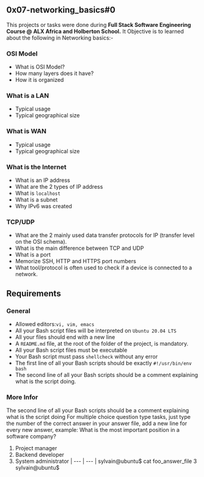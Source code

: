 ## 0x07-networking_basics#0
This projects or tasks were done during **Full Stack Software Engineering Course @ ALX Africa and Holberton School.**
It Objective is to learned about the following in Networking basics:-

### OSI Model
- What is OSI Model?
- How many layers does it have?
- How it is organized

### What is a LAN
- Typical usage
- Typical geographical size

### What is WAN
- Typical usage
- Typical geographical size

### What is the Internet
- What is an IP address
- What are the 2 types of IP address
- What is `localhost`
- What is a subnet
- Why IPv6 was created

### TCP/UDP
- What are the 2 mainly used data transfer protocols for IP (transfer level on the OSI schema).
- What is the main difference between TCP and UDP
- What is a port
- Memorize SSH, HTTP and HTTPS port numbers
- What tool/protocol is often used to check if a device is connected to a network.

## Requirements
### General
- Allowed editors:`vi, vim, emacs`
- All your Bash script files will be interpreted on `Ubuntu 20.04 LTS`
- All your files should end with a new line
- A `README.md` file, at the root of the folder of the project, is mandatory.
- All your Bash script files must be executable
- Your Bash script must pass `shellcheck` without any error
- The first line of all your Bash scripts should be exactly `#!/usr/bin/env bash`
- The second line of all your Bash scripts should be a comment explaining what is the script doing.

### More Infor
The second line of all your Bash scripts should be a comment explaining what is the script doing
For multiple choice question type tasks, just type the number of the correct answer in your answer file, add a new line for every new answer, example:
What is the most important position in a software company?
1. Project manager
2. Backend developer
3. System administrator
| --- | --- |
sylvain@ubuntu$ cat foo_answer_file
3
sylvain@ubuntu$ 


